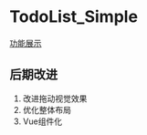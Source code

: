 # TodoList_Simple

[功能展示](https://todo-list-simple-taupe.vercel.app/)

## 后期改进
1. 改进拖动视觉效果
2. 优化整体布局
3. Vue组件化
